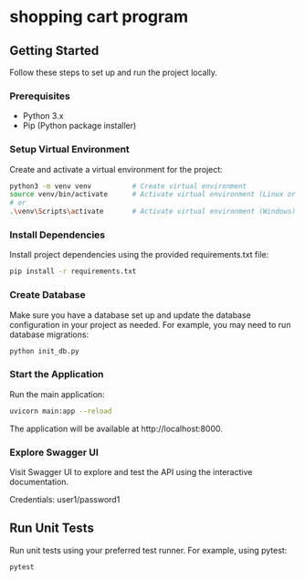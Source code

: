 # shopping cart program


## Getting Started

Follow these steps to set up and run the project locally.

### Prerequisites

- Python 3.x
- Pip (Python package installer)

### Setup Virtual Environment

Create and activate a virtual environment for the project:

```bash
python3 -m venv venv          # Create virtual environment
source venv/bin/activate      # Activate virtual environment (Linux or macOS)
# or
.\venv\Scripts\activate       # Activate virtual environment (Windows)
```


### Install Dependencies

Install project dependencies using the provided requirements.txt file:

```bash
pip install -r requirements.txt
```

### Create Database

Make sure you have a database set up and update the database configuration in your project as needed. For example, you may need to run database migrations:

```bash
python init_db.py
```

### Start the Application

Run the main application:

```bash
uvicorn main:app --reload
```

The application will be available at http://localhost:8000.

### Explore Swagger UI

Visit Swagger UI to explore and test the API using the interactive documentation.

Credentials:
user1/password1

## Run Unit Tests

Run unit tests using your preferred test runner. For example, using pytest:

```bash
pytest
```